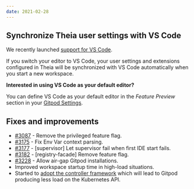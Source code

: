 ```yaml
---
date: 2021-02-28
---
```


<script>
  import Contributors from "../../components/changelog/contributors.svelte";
</script>

## Synchronize Theia user settings with VS Code

We recently launched [support for VS Code](https://www.gitpod.io/blog/root-docker-and-vscode/#vs-code).

If you switch your editor to VS Code, your user settings and extensions configured in Theia will be synchronized with VS Code automatically when you start a new workspace.

**Interested in using VS Code as your default editor?**

You can define VS Code as your default editor in the _Feature Preview_ section in your [Gitpod Settings]().

<p>
  <Contributors usernames="akosyakov, svenefftinge" />
</p>

## Fixes and improvements

- [#3087](https://github.com/gitpod-com/gitpod/pull/3087) - Remove the privileged feature flag. <Contributors usernames="csweichel,akosyakov" />
- [#3175](https://github.com/gitpod-com/gitpod/pull/3175) - Fix Env Var context parsing. <Contributors usernames="AlexTugarev,csweichel" />
- [#3177](https://github.com/gitpod-com/gitpod/pull/3177) - [supervisor] Let supervisor fail when first IDE start fails.<Contributors usernames="corneliusludmann,csweichel" />
- [#3182](https://github.com/gitpod-com/gitpod/pull/3182) - [registry-facade] Remove feature flag. <Contributors usernames="csweichel,corneliusludmann" />
- [#3228](https://github.com/gitpod-io/gitpod/pull/3228) - Allow air-gap Gitpod installations. <Contributors usernames="corneliusludmann,geropl" />
- Improved workspace startup time in high-load situations. <Contributors usernames="geropl" />
- Started to [adopt the controller framework](https://kubernetes.io/docs/concepts/architecture/controller/) which will lead to Gitpod producing less load on the Kubernetes API. <Contributors usernames="aledbf" />
